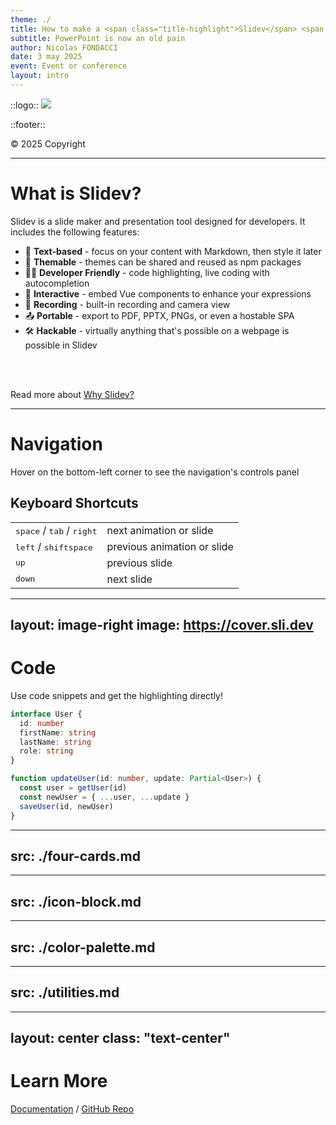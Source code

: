 ```yaml
---
theme: ./
title: How to make a <span class="title-highlight">Slidev</span> <span class="title-accent">theme?</span>
subtitle: PowerPoint is now an old pain
author: Nicolas FONDACCI
date: 3 may 2025
event: Event or conference
layout: intro
---
```


::logo::
<img src="/talan-logo.svg" class="h-12" />

::footer::
<div class="text-sm opacity-50">© 2025 Copyright</div>

---

# What is Slidev?

Slidev is a slide maker and presentation tool designed for developers. It includes the following features:

<v-clicks>

- 📝 **Text-based** - focus on your content with Markdown, then style it later
- 🎨 **Themable** - themes can be shared and reused as npm packages
- 🧑‍💻 **Developer Friendly** - code highlighting, live coding with autocompletion
- 🤹 **Interactive** - embed Vue components to enhance your expressions
- 🎥 **Recording** - built-in recording and camera view
- 📤 **Portable** - export to PDF, PPTX, PNGs, or even a hostable SPA
- 🛠 **Hackable** - virtually anything that's possible on a webpage is possible in Slidev

</v-clicks>
<br>
<br>

Read more about [Why Slidev?](https://sli.dev/guide/why)

---

# Navigation

Hover on the bottom-left corner to see the navigation's controls panel

## Keyboard Shortcuts

|     |     |
| --- | --- |
| <kbd>space</kbd> / <kbd>tab</kbd> / <kbd>right</kbd> | next animation or slide |
| <kbd>left</kbd>  / <kbd>shift</kbd><kbd>space</kbd> | previous animation or slide |
| <kbd>up</kbd> | previous slide |
| <kbd>down</kbd> | next slide |

---
layout: image-right
image: https://cover.sli.dev
---

# Code

Use code snippets and get the highlighting directly!

```ts
interface User {
  id: number
  firstName: string
  lastName: string
  role: string
}

function updateUser(id: number, update: Partial<User>) {
  const user = getUser(id)
  const newUser = { ...user, ...update }
  saveUser(id, newUser)
}
```

---
src: ./four-cards.md
---

---
src: ./icon-block.md
---

---
src: ./color-palette.md
---

---
src: ./utilities.md
---

---
layout: center
class: "text-center"
---

# Learn More

[Documentation](https://sli.dev) / [GitHub Repo](https://github.com/slidevjs/slidev)
